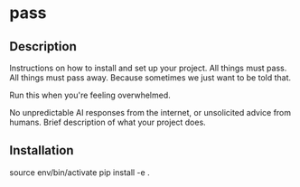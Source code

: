 # pass

## Description
Instructions on how to install and set up your project.
All things must pass. All things must pass away. Because sometimes we just want to be told that.

Run this when you're feeling overwhelmed. 

No unpredictable AI responses from the internet, or unsolicited advice from humans.
Brief description of what your project does.

## Installation
source env/bin/activate
pip install -e .
